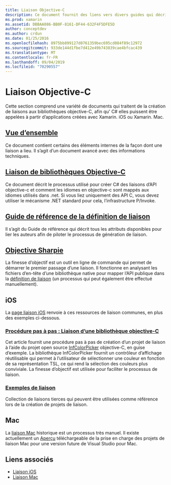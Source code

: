 ```yaml
---
title: Liaison Objective-C
description: Ce document fournit des liens vers divers guides qui décrivent comment C# créer des liaisons au code Objective-C, ce qui permet aux développeurs d’utiliser des bibliothèques prêtes à l’emploi dans les applications Xamarin.
ms.prod: xamarin
ms.assetid: DBBAA086-BB0F-8161-DF44-632F4F5DFE5D
author: conceptdev
ms.author: crdun
ms.date: 01/25/2016
ms.openlocfilehash: 8975bb899127d0761359bec695cd084f89c12972
ms.sourcegitcommit: 933de144d1fbe7d412e49b743839cae4bfcac439
ms.translationtype: MT
ms.contentlocale: fr-FR
ms.lasthandoff: 09/04/2019
ms.locfileid: "70290557"
---
```

# <a name="binding-objective-c"></a>Liaison Objective-C

Cette section comprend une variété de documents qui traitent de la création de liaisons aux bibliothèques objective-C, afin qu' C# elles puissent être appelées à partir d’applications créées avec Xamarin. iOS ou Xamarin. Mac.

## <a name="overviewcross-platformmaciosbindingoverviewmd"></a>[Vue d’ensemble](~/cross-platform/macios/binding/overview.md)

Ce document contient certains des éléments internes de la façon dont une liaison a lieu. Il s’agit d’un document avancé avec des informations techniques.

## <a name="binding-objective-c-librariescross-platformmaciosbindingobjective-c-librariesmd"></a>[Liaison de bibliothèques Objective-C](~/cross-platform/macios/binding/objective-c-libraries.md)

Ce document décrit le processus utilisé pour créer C# des liaisons d’API objective-c et comment les idiomes en objective-c sont mappés aux idiomes utilisés dans .net.
Si vous liez uniquement des API C, vous devez utiliser le mécanisme .NET standard pour cela, l’infrastructure P/Invoke.

## <a name="binding-definition-reference-guidecross-platformmaciosbindingbinding-types-referencemd"></a>[Guide de référence de la définition de liaison](~/cross-platform/macios/binding/binding-types-reference.md)

Il s’agit du Guide de référence qui décrit tous les attributs disponibles pour lier les auteurs afin de piloter le processus de génération de liaison.


## <a name="objective-sharpiecross-platformmaciosbindingobjective-sharpieindexmd"></a>[Objective Sharpie](~/cross-platform/macios/binding/objective-sharpie/index.md)

La finesse d’objectif est un outil en ligne de commande qui permet de démarrer le premier passage d’une liaison. Il fonctionne en analysant les fichiers d’en-tête d’une bibliothèque native pour mapper l’API publique dans la [définition de liaison](~/cross-platform/macios/binding/objective-c-libraries.md) (un processus qui peut également être effectué manuellement).

## <a name="ios"></a>iOS

La [page liaison iOS](~/ios/platform/binding-objective-c/index.md) renvoie à ces ressources de liaison communes, en plus des exemples ci-dessous.

### <a name="walkthrough-binding-an-objective-c-libraryiosplatformbinding-objective-cwalkthroughmd"></a>[Procédure pas à pas : Liaison d’une bibliothèque objective-C](~/ios/platform/binding-objective-c/walkthrough.md)

Cet article fournit une procédure pas à pas de création d’un projet de liaison à l’aide du projet open source [InfColorPicker](https://github.com/InfinitApps/InfColorPicker) objective-C, en guise d’exemple. La bibliothèque InfColorPicker fournit un contrôleur d’affichage réutilisable qui permet à l’utilisateur de sélectionner une couleur en fonction de sa représentation TSL, ce qui rend la sélection des couleurs plus conviviale. La finesse d’objectif est utilisée pour faciliter le processus de liaison.

### <a name="binding-sampleshttpsgithubcommonomonotouch-bindings"></a>[Exemples de liaison](https://github.com/mono/monotouch-bindings)

Collection de liaisons tierces qui peuvent être utilisées comme référence lors de la création de projets de liaison.

## <a name="mac"></a>Mac

La [liaison Mac](~/mac/platform/binding.md) historique est un processus très manuel. Il existe actuellement un [Aperçu](https://forums.xamarin.com/discussion/59760/xamarin-mac-binding-project-preview) téléchargeable de la prise en charge des projets de liaison Mac pour une version future de Visual Studio pour Mac.

## <a name="related-links"></a>Liens associés

- [Liaison iOS](~/ios/platform/binding-objective-c/index.md)
- [Liaison Mac](~/mac/platform/binding.md)
